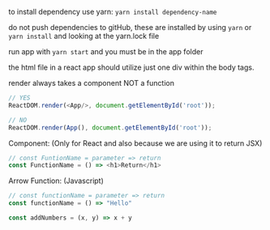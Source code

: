 to install dependency use yarn: `yarn install dependency-name`

do not push dependencies to gitHub, these are installed by using `yarn` or `yarn install` and looking at the yarn.lock file

run app with `yarn start` and you must be in the app folder

the html file in a react app should utilize just one div within the body tags.

render always takes a component NOT a function

```js
// YES
ReactDOM.render(<App/>, document.getElementById('root'));

// NO
ReactDOM.render(App(), document.getElementById('root'));
```

Component: (Only for React and also because we are using it to return JSX)

```js
// const FuntionName = parameter => return
const FunctionName = () => <h1>Return</h1>
```

Arrow Function: (Javascript)

```js
// const functionName = parameter => return
const functionName = () => "Hello"

const addNumbers = (x, y) => x + y 
```
